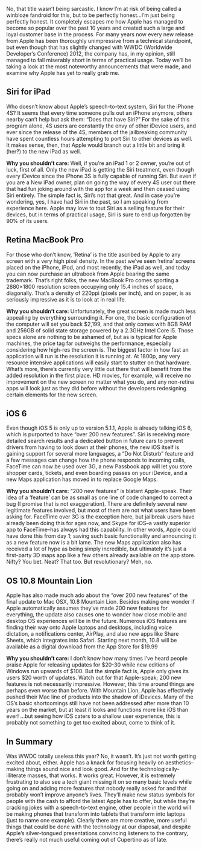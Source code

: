 <!--t WWDC Brings New Apple Products, Why You Shouldn’t Care t-->
<!--tag 2012,archive,news,opinions,tech,thinkboxly tag-->
<!--image /content/images/wwdc-brings-new-apple-products-why/WWDC_2012_Interior1-1024x768.jpg image-->
  
No, that title wasn’t being sarcastic. I know I’m at risk of being called a winbloze fandroid for this, but to be perfectly honest…I’m just being perfectly honest. It completely escapes me how Apple has managed to become so popular over the past 10 years and created such a large and loyal customer base in the process. For many years now every new release from Apple has been thoroughly unimpressive from a technical standpoint, but even though that has slightly changed with WWDC (Worldwide Developer’s Conference) 2012, the company has, in my opinion, still managed to fall miserably short in terms of practical usage. Today we’ll be taking a look at the most noteworthy announcements that were made, and examine why Apple has yet to really grab me.  
  

## Siri for iPad

  
Who doesn’t know about Apple’s speech-to-text system, Siri for the iPhone 4S? It seems that every time someone pulls out an iPhone anymore, others nearby can’t help but ask them: “Does that have Siri?” For the sake of this program alone, 4S users are constantly the envy of other iDevice users, and ever since the release of the 4S, members of the jailbreaking community have spent countless hours attempting to port Siri to other devices as well. It makes sense, then, that Apple would branch out a little bit and bring it (her?) to the new iPad as well.  
  
**Why you shouldn’t care:** Well, if you’re an iPad 1 or 2 owner, you’re out of luck, first of all. Only the new iPad is getting the Siri treatment, even though every iDevice since the iPhone 3S is fully capable of running Siri. But even if you are a New iPad owner, plan on going the way of every 4S user out there that had fun joking around with the app for a week and then ceased using Siri entirely. The simple fact is, Siri’s not that great. And in case you’re wondering, yes, I have had Siri in the past, so I am speaking from experience here. Apple may love to tout Siri as a selling feature for their devices, but in terms of practical usage, Siri is sure to end up forgotten by 90% of its users.  
  

## Retina MacBook Pro

  
For those who don’t know, ‘Retina’ is the title ascribed by Apple to any screen with a very high pixel density. In the past we’ve seen ‘retina’ screens placed on the iPhone, iPod, and most recently, the iPad as well, and today you can now purchase an ultrabook from Apple bearing the same trademark. That’s right folks, the new MacBook Pro comes sporting a 2880×1800 resolution screen occupying only 15.4 inches of space, diagonally. That’s a density of 220ppi (pixels per inch), and on paper, is as seriously impressive as it is to look at in real life.  
  
**Why you shouldn’t care:** Unfortunately, the great screen is made much less appealing by everything surrounding it. For one, the basic configuration of the computer will set you back $2,199, and that only comes with 8GB RAM and 256GB of solid state storage powered by a 2.3GHz Intel Core i5. Those specs alone are nothing to be ashamed of, but as is typical for Apple machines, the price tag far outweighs the performance, especially considering how high-res the screen is. The biggest factor in how fast an application will run is the resolution it is running at. At 1800p, any very resource intensive applications will easily start to stutter on that hardware. What’s more, there’s currently very little out there that will benefit from the added resolution in the first place. HD movies, for example, will receive no improvement on the new screen no matter what you do, and any non-retina apps will look just as they did before without the developers redesigning certain elements for the new screen.  
  

## iOS 6

  
Even though iOS 5 is only up to version 5.1.1, Apple is already talking iOS 6, which is purported to have “over 200 new features”. Siri is receiving more detailed search results and a dedicated button in future cars to prevent drivers from having to look down at their phones, the new iOS itself is gaining support for several more languages, a “Do Not Disturb” feature and a few messages can change how the phone responds to incoming calls, FaceTime can now be used over 3G, a new Passbook app will let you store shopper cards, tickets, and even boarding passes on your iDevice, and a new Maps application has moved in to replace Google Maps.  
  
**Why you shouldn’t care:** “200 new features” is blatant Apple-speak. Their idea of a ‘feature’ can be as small as one line of code changed to correct a bug (I promise that is not exaggeration). There are definitely several new legitimate features involved, but most of them are not what users have been asking for. FaceTime over 3G is the exception here, but jailbreak users have already been doing this for ages now, and Skype for iOS–a vastly superior app to FaceTime–has always had this capability. In other words, Apple could have done this from day 1; saving such basic functionality and announcing it as a new feature now is a bit lame. The new Maps application also has received a lot of hype as being simply incredible, but ultimately it’s just a first-party 3D maps app like a few others already available on the app store. Nifty? You bet. Neat? That too. But revolutionary? Meh, no.  
  

## OS 10.8 Mountain Lion

  
Apple has also made much ado about the “over 200 new features” of the final update to Mac OSX, 10.8 Mountain Lion. Besides making one wonder if Apple automatically assumes they’ve made 200 new features for everything, the update also causes one to wonder how close mobile and desktop OS experiences will be in the future. Numerous iOS features are finding their way onto Apple laptops and desktops, including voice dictation, a notifications center, AirPlay, and also new apps like Share Sheets, which integrates into Safari. Starting next month, 10.8 will be available as a digital download from the App Store for $19.99  
  
**Why you shouldn’t care:** I don’t know how many times I’ve heard people praise Apple for releasing updates for $20-30 while new editions of Windows run upwards of $100. But the simple fact is, Apple only gives its users $20 worth of updates. Watch out for that Apple-speak; 200 new features is not necessarily impressive. However, this time around things are perhaps even worse than before. With Mountain Lion, Apple has effectively pushed their Mac line of products into the shadow of iDevices. Many of the OS’s basic shortcomings still have not been addressed after more than 10 years on the market, but at least it looks and functions more like iOS than ever! …but seeing how iOS caters to a shallow user experience, this is probably not something to get too excited about, come to think of it.  
  

## In Summary

  
Was WWDC totally useless this year? No, it wasn’t. It’s just not worth getting excited about, either. Apple has a knack for focusing heavily on aesthetics–making things sound nice and look good. And for the technologically-illiterate masses, that works. It works great. However, it is extremely frustrating to also see a tech giant missing it on so many basic levels while going on and adding more features that nobody really asked for and that probably won’t improve anyone’s lives. They’ll make new status symbols for people with the cash to afford the latest Apple has to offer, but while they’re cracking jokes with a speech-to-text engine, other people in the world will be making phones that transform into tablets that transform into laptops (just to name one example). Clearly there are more creative, more useful things that could be done with the technology at our disposal, and despite Apple’s silver-tongued presentations convincing listeners to the contrary, there’s really not much useful coming out of Cupertino as of late.
